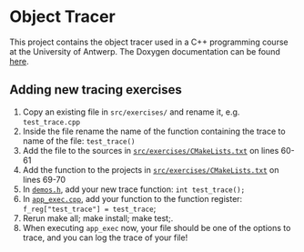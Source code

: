 # Object Tracer

This project contains the object tracer used in a C++ programming course at the University of Antwerp.
The Doxygen documentation can be found [here](https://www.thomasave.be/prog2/).


## Adding new tracing exercises

1. Copy an existing file in `src/exercises/` and rename it, e.g. `test_trace.cpp`
2. Inside the file rename the name of the function containing the trace to name of the file: `test_trace()`
3. Add the file to the sources in [`src/exercises/CMakeLists.txt`](CMakeLists.txt) on lines 60-61
4. Add the function to the projects in [`src/exercises/CMakeLists.txt`](CMakeLists.txt) on lines 69-70
5. In [`demos.h`](demos.h), add your new trace function: `int test_trace();`
6. In [`app_exec.cpp`](app_exec.cpp), add your function to the function register: `f_reg["test_trace"] = test_trace`;
7. Rerun make all; make install; make test;.
8. When executing `app_exec` now, your file should be one of the options to trace, and you can log the trace of your file!
